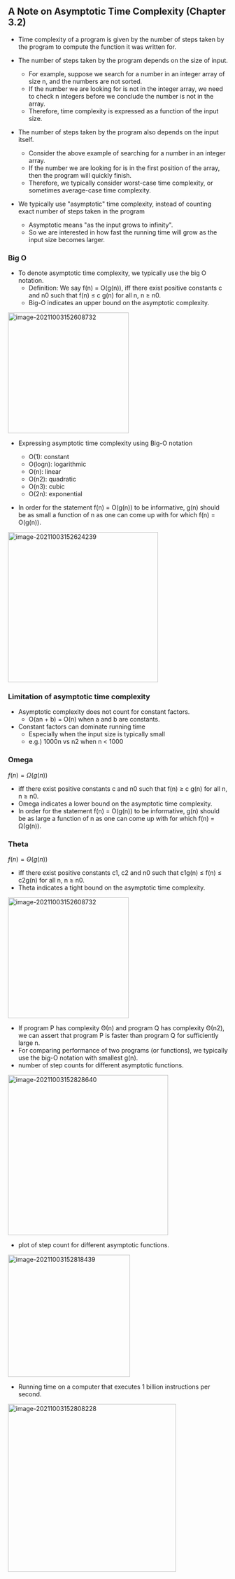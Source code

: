## A Note on Asymptotic Time Complexity (Chapter 3.2)

- Time complexity of a program is given by the number of steps taken by the program to compute the function it was written for.

- The number of steps taken by the program depends on the size of input.
  - For example, suppose we search for a number in an integer array of size n, and the numbers are not sorted.
  - If the number we are looking for is not in the integer array, we need to check n integers before we conclude the number is not in the array.
  - Therefore, time complexity is expressed as a function of the input size.
  
  
  
- The number of steps taken by the program also depends on the input itself.
  - Consider the above example of searching for a number in an integer array.
  - If the number we are looking for is in the first position of the array, then the program will quickly finish.
  - Therefore, we typically consider worst-case time complexity, or sometimes average-case time complexity.

  
  
- We typically use "asymptotic" time complexity, instead of counting exact number of steps taken in the program
  - Asymptotic means "as the input grows to infinity".
  - So we are interested in how fast the running time will grow as the input size becomes larger.
  
  

### Big O

- To denote asymptotic time complexity, we typically use the big O notation.
  - Definition: We say f(n) = O(g(n)), iff there exist positive constants c and n0 such that f(n) ≤ c g(n) for all n, n ≥ n0.
  - Big-O indicates an upper bound on the asymptotic complexity.

<img width="276" alt="image-20211003152608732" src="https://user-images.githubusercontent.com/46957634/135751019-bdc184e5-fa37-4f23-a124-aa00454294e7.png">

- Expressing asymptotic time complexity using Big-O notation
  - O(1): constant
  - O(logn): logarithmic
  - O(n): linear
  - O(n2): quadratic
  - O(n3): cubic
  - O(2n): exponential
  
  
- In order for the statement f(n) = O(g(n)) to be informative, g(n) should be as small a function of n as one can come up with for which f(n) = O(g(n)).

<img width="343" alt="image-20211003152624239" src="https://user-images.githubusercontent.com/46957634/135751040-977f1073-dc95-4326-8cc3-645a8b63eb39.png">



### Limitation of asymptotic time complexity

- Asymptotic complexity does not count for constant factors. 
  - O(an + b) = O(n) when a and b are constants.
- Constant factors can dominate running time 
  - Especially when the input size is typically small 
  - e.g.) 1000n vs n2 when n < 1000

### Omega

$f(n) = \Omega(g(n))$

- iff there exist positive constants c and n0 such that f(n) ≥ c g(n) for all n, n ≥ n0.
- Omega indicates a lower bound on the asymptotic time complexity.
- In order for the statement f(n) = O(g(n)) to be informative, g(n) should be as large a function of n as one can come up with for which f(n) = Ω(g(n)).

### Theta

$f(n) = \Theta(g(n))$

- iff there exist positive constants c1, c2 and n0 such that c1g(n) ≤ f(n) ≤ c2g(n) for all n, n ≥ n0.
- Theta indicates a tight bound on the asymptotic time complexity.

<img width="276" alt="image-20211003152608732" src="https://user-images.githubusercontent.com/46957634/135751064-19831990-5df0-4cec-b148-8964a656da1d.png">

- If program P has complexity Θ(n) and program Q has complexity Θ(n2), we can assert that program P is faster than program Q for sufficiently large n.
- For comparing performance of two programs (or functions), we typically use the big-O notation with smallest g(n).
- number of step counts for different asymptotic functions.

<img width="366" alt="image-20211003152828640" src="https://user-images.githubusercontent.com/46957634/135751074-e382372f-e094-41d7-adad-ea2b9dbda745.png">

- plot of step count for different asymptotic functions.

<img width="279" alt="image-20211003152818439" src="https://user-images.githubusercontent.com/46957634/135751073-73a5070f-5506-4346-81c4-6949d4a0c2e1.png">

- Running time on a computer that executes 1 billion instructions per second.

<img width="384" alt="image-20211003152808228" src="https://user-images.githubusercontent.com/46957634/135751088-7ee93ad1-e917-41bc-b1dd-72a3f80325f3.png">
